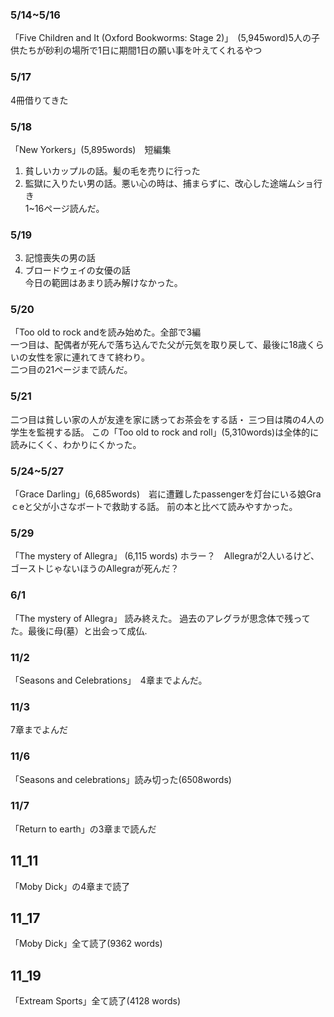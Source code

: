### 5/14~5/16 ###   
「Five Children and It (Oxford Bookworms: Stage 2)」　(5,945word)5人の子供たちが砂利の場所で1日に期間1日の願い事を叶えてくれるやつ  
### 5/17 ###
4冊借りてきた  
### 5/18 ###
「New Yorkers」(5,895words)　短編集  
1. 貧しいカップルの話。髪の毛を売りに行った  
2. 監獄に入りたい男の話。悪い心の時は、捕まらずに、改心した途端ムショ行き  
1~16ページ読んだ。  
### 5/19 ###  
3. 記憶喪失の男の話  
4. ブロードウェイの女優の話  
今日の範囲はあまり読み解けなかった。  
### 5/20 ###  
「Too old to rock andを読み始めた。全部で3編  
一つ目は、配偶者が死んで落ち込んでた父が元気を取り戻して、最後に18歳くらいの女性を家に連れてきて終わり。  
二つ目の21ページまで読んだ。
### 5/21 ###  
二つ目は貧しい家の人が友達を家に誘ってお茶会をする話・
三つ目は隣の4人の学生を監視する話。
この「Too old to rock and roll」(5,310words)は全体的に読みにくく、わかりにくかった。
### 5/24~5/27 ###  
「Grace Darling」(6,685words)　岩に遭難したpassengerを灯台にいる娘Graｃeと父が小さなボートで救助する話。
前の本と比べて読みやすかった。
### 5/29 ###  
「The mystery of Allegra」 (6,115 words) 
ホラー？　Allegraが2人いるけど、ゴーストじゃないほうのAllegraが死んだ？  
### 6/1 ###  
「The mystery of Allegra」  読み終えた。
過去のアレグラが思念体で残ってた。最後に母(墓）と出会って成仏.  
### 11/2 ###
「Seasons and Celebrations」　4章までよんだ。
### 11/3 ###
7章までよんだ
### 11/6 ###
「Seasons and celebrations」読み切った(6508words)
### 11/7 ###
「Return to earth」の3章まで読んだ
## 11_11 ###
「Moby Dick」の4章まで読了
## 11_17 ###
「Moby Dick」全て読了(9362 words)
## 11_19 ###
「Extream Sports」全て読了(4128 words)
